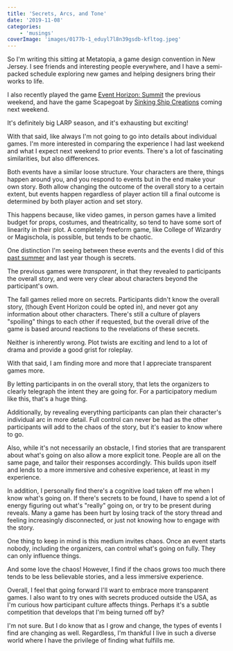 ```yaml
---
title: 'Secrets, Arcs, and Tone'
date: '2019-11-08'
categories:
    - 'musings'
coverImage: 'images/0177b-1_eduyl7l8n39gsdb-kfltog.jpeg'
---
```


So I'm writing this sitting at Metatopia, a game design convention in New Jersey. I see friends and interesting people everywhere, and I have a semi-packed schedule exploring new games and helping designers bring their works to life.

I also recently played the game [Event Horizon: Summit](http://www.eventhorizonlarp.com/) the previous weekend, and have the game Scapegoat by [Sinking Ship Creations](https://sinkingshipcreations.com/) coming next weekend.

It's definitely big LARP season, and it's exhausting but exciting!

With that said, like always I'm not going to go into details about individual games. I'm more interested in comparing the experience I had last weekend and what I expect next weekend to prior events. There's a lot of fascinating similarities, but also differences.

Both events have a similar loose structure. Your characters are there, things happen around you, and you respond to events but in the end make your own story. Both allow changing the outcome of the overall story to a certain extent, but events happen regardless of player action till a final outcome is determined by both player action and set story.

This happens because, like video games, in person games have a limited budget for props, costumes, and theatricality, so tend to have some sort of linearity in their plot. A completely freeform game, like College of Wizardry or Magischola, is possible, but tends to be chaotic.

One distinction I'm seeing between these events and the events I did of this [past summer](https://echonyc.name/2019/08/just-a-little-lovin/) and last year though is secrets.

The previous games were _transparent_, in that they revealed to participants the overall story, and were very clear about characters beyond the participant's own.

The fall games relied more on secrets. Participants didn't know the overall story, (though Event Horizon could be opted in), and never got any information about other characters. There's still a culture of players "spoiling" things to each other if requested, but the overall drive of the game is based around reactions to the revelations of these secrets.

Neither is inherently wrong. Plot twists are exciting and lend to a lot of drama and provide a good grist for roleplay.

With that said, I am finding more and more that I appreciate transparent games more.

By letting participants in on the overall story, that lets the organizers to clearly telegraph the intent they are going for. For a participatory medium like this, that's a huge thing.

Additionally, by revealing everything participants can plan their character's individual arc in more detail. Full control can never be had as the other participants will add to the chaos of the story, but it's easier to know where to go.

Also, while it's not necessarily an obstacle, I find stories that are transparent about what's going on also allow a more explicit tone. People are all on the same page, and tailor their responses accordingly. This builds upon itself and lends to a more immersive and cohesive experience, at least in my experience.

In addition, I personally find there's a cognitive load taken off me when I know what's going on. If there's secrets to be found, I have to spend a lot of energy figuring out what's "really" going on, or try to be present during reveals. Many a game has been hurt by losing track of the story thread and feeling increasingly disconnected, or just not knowing how to engage with the story.

One thing to keep in mind is this medium invites chaos. Once an event starts nobody, including the organizers, can control what's going on fully. They can only influence things.

And some love the chaos! However, I find if the chaos grows too much there tends to be less believable stories, and a less immersive experience.

Overall, I feel that going forward I'll want to embrace more transparent games. I also want to try ones with secrets produced outside the USA, as I'm curious how participant culture affects things. Perhaps it's a subtle competition that develops that I'm being turned off by?

I'm not sure. But I do know that as I grow and change, the types of events I find are changing as well. Regardless, I'm thankful I live in such a diverse world where I have the privilege of finding what fulfills me.
